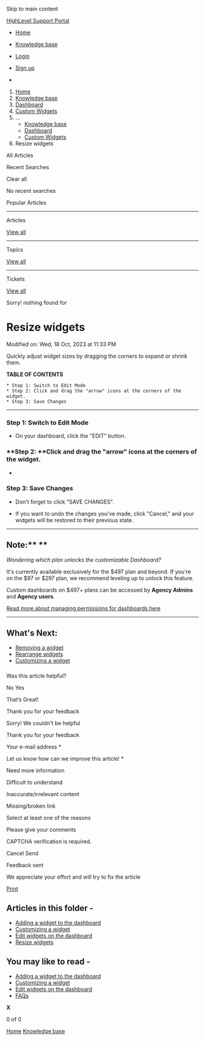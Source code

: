 Skip to main content

[ HighLevel Support Portal ](https://help.gohighlevel.com)

  * [ Home ](/support/home)
  * [ Knowledge base ](/support/solutions)

  * [Login](/support/login)
  * [Sign up](/support/signup)
  * 

  1. [Home](/support/home)
  2. [Knowledge base](/support/solutions)
  3. [Dashboard](/support/solutions/48000449586)
  4. [Custom Widgets](/support/solutions/folders/155000000192)
  5. ... 
     * [Knowledge base](/support/solutions)
     * [Dashboard](/support/solutions/48000449586)
     * [Custom Widgets](/support/solutions/folders/155000000192)
  6. Resize widgets

All  Articles 

Recent Searches

Clear all

No recent searches

Popular Articles

* * *

Articles

[View all](/support/search/solutions)

* * *

Topics

[View all](/support/search/topics)

* * *

Tickets

[View all](/support/search/tickets)

Sorry! nothing found for   

# Resize widgets

Modified on: Wed, 18 Oct, 2023 at 11:33 PM

Quickly adjust widget sizes by dragging the corners to expand or shrink them.

**TABLE OF CONTENTS**

    * Step 1: Switch to Edit Mode
    * Step 2: Click and drag the "arrow" icons at the corners of the widget.
    * Step 3: Save Changes

* * *

### **Step 1: Switch to Edit Mode**

  * On your dashboard, click the "EDIT" button.  

### **Step 2:  **Click and drag the "arrow" icons at the corners of the widget.

  *   

### **Step 3: Save Changes**

  * Don't forget to click "SAVE CHANGES".  

  * If you want to undo the changes you've made, click "Cancel," and your widgets will be restored to their previous state.

* * *

## **Note:**** **

_Wondering which plan unlocks the customizable Dashboard?_

It's currently available exclusively for the $497 plan and beyond. If you're on the $97 or $297 plan, we recommend leveling up to unlock this feature. 

Custom dashboards on $497+ plans can be accessed by **Agency Admins** and **Agency users**.

[Read more about managing permissions for dashboards here](https://help.gohighlevel.com/en/support/solutions/articles/155000001230)

* * *

## **What's Next:**

  * [Removing a widget](https://help.gohighlevel.com/en/support/solutions/articles/155000001211)
  * [Rearrange widgets](https://help.gohighlevel.com/en/support/solutions/articles/155000001210)
  * [Customizing a widget](https://help.gohighlevel.com/en/support/solutions/articles/155000001207)

###   

Was this article helpful?

No  Yes 

That’s Great!

Thank you for your feedback

Sorry! We couldn't be helpful

Thank you for your feedback

Your e-mail address *

Let us know how can we improve this article! *

Need more information 

Difficult to understand 

Inaccurate/irrelevant content 

Missing/broken link 

Select at least one of the reasons 

Please give your comments 

CAPTCHA verification is required. 

Cancel  Send 

Feedback sent

We appreciate your effort and will try to fix the article

[Print](javascript:print\(\))

## Articles in this folder -

  * [Adding a widget to the dashboard](/support/solutions/articles/155000001206-adding-a-widget-to-the-dashboard)
  * [Customizing a widget](/support/solutions/articles/155000001207-customizing-a-widget)
  * [Edit widgets on the dashboard](/support/solutions/articles/155000001208-edit-widgets-on-the-dashboard)
  * [Resize widgets](/support/solutions/articles/155000001209-resize-widgets)

## You may like to read -

  * [Adding a widget to the dashboard](/support/solutions/articles/155000001206-adding-a-widget-to-the-dashboard)
  * [Customizing a widget](/support/solutions/articles/155000001207-customizing-a-widget)
  * [Edit widgets on the dashboard](/support/solutions/articles/155000001208-edit-widgets-on-the-dashboard)
  * [FAQs](/support/solutions/articles/155000001230-faqs)

**X**

0 of 0 []()

[Home](/support/home) [Knowledge base](/support/solutions)
